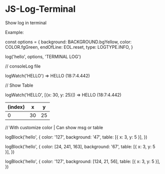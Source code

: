 # JS-Log-Terminal
Show log in terminal

Example:

const options = {
  background: BACKGROUND.bgYellow,
  color: COLOR.fgGreen,
  endOfLine: EOL.reset,
  type: LOGTYPE.INFO,
}

log('hello', options, 'TERMINAL LOG')

// consoleLog file

logWatch('HELLO') => HELLO (18:7:4.442)

// Show Table

logWatch('HELLO', [{x: 30, y: 25}]) =>  HELLO (18:7:4.442)

(index) | x | y
--- | --- | ---
0 | 30 | 25

// With customize color | Can show msg or table

logBlock('hello', {
  color: '127',
  background: '47',
  table: [{ x: 3, y: 5 }],
})

logBlock('hello', {
  color: [24, 241, 163],
  background: '67',
  table: [{ x: 3, y: 5 }],
})

logBlock('hello', {
  color: '127',
  background: [124, 21, 56],
  table: [{ x: 3, y: 5 }],
})

